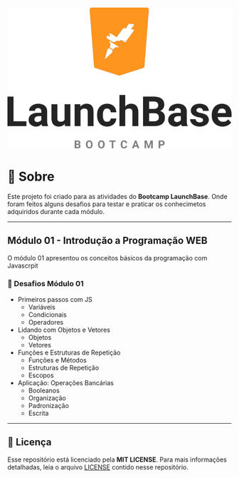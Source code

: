 <h1 align = "center"><img src="logoparagit.png" ></h1>

# :page_facing_up: Sobre

Este projeto foi criado para as atividades do **Bootcamp LaunchBase**. Onde foram feitos alguns desafios para testar e praticar os conhecimetos adquiridos durante cada módulo.

---

## Módulo 01 - Introdução a Programação WEB 

O módulo 01 apresentou os conceitos básicos da programação com Javascrpit

### :rocket: Desafios Módulo 01

 - Primeiros passos com JS
   - Variáveis
   - Condicionais
   - Operadores
 - Lidando com Objetos e Vetores
   - Objetos 
   - Vetores
 - Funções e Estruturas de Repetição
   - Funções e Métodos
   - Estruturas de Repetição
   - Escopos
 - Aplicação: Operações Bancárias
   - Booleanos
   - Organização
   - Padronização
   - Escrita

--- 

## :memo: Licença

Esse repositório está licenciado pela **MIT LICENSE**. Para mais informações detalhadas, leia o arquivo [LICENSE](./LICENSE) contido nesse repositório.